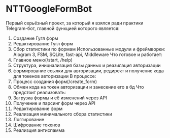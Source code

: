 # NTTGoogleFormBot
Первый серьёзный проект, за который я взялся ради практики
Telegram-бот, главной функцией которого является: 
  1. Создание Гугл форм
  2. Редактирование Гугл форм
  3. Сбор статистики по формам
Использованные модули и фреймворки: Aiogram 3, FSM, SQLite, fast-api, Middleware
Что готовое и работает:
  1. Главное меню(/start, /help)
  2. Структура, инициализация базы данных и реазилация авторизации
  3. формирование ссылки для авторизации, редирект и получение кода для токенов авторизации
В процессе:
  1. Процесс создания форм(/create_form)
  2. Обмен кода на токен авторизации и занесение его в бд
Что предстоит реализовать:
  1. Загрузка формы и её изменений через API
  2. Получение и парсинг форм через API
  3. Редактирование форм
  4. Реализация минимального сбора статистики
  5. Логгирование
  6. Шифрование токенов
  7. Реализция антиспамма
